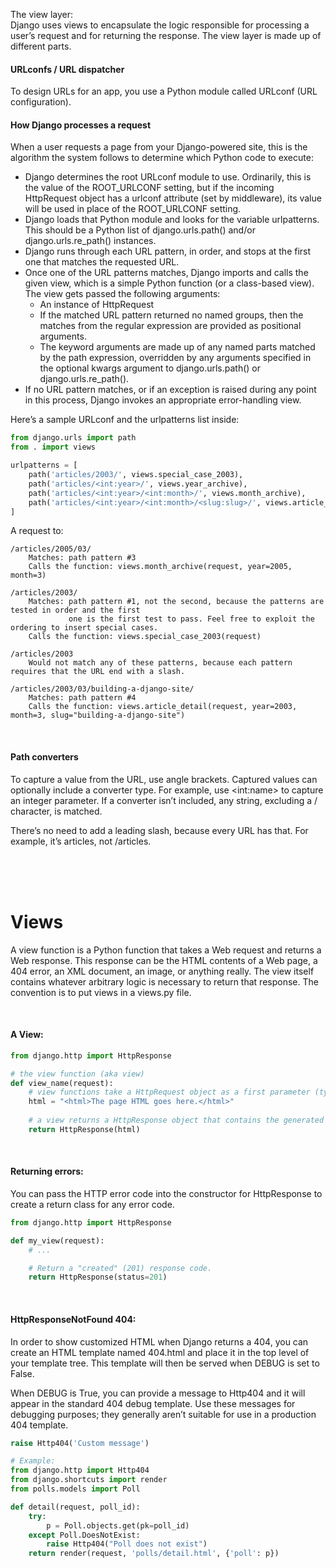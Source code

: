 The view layer:  
Django uses views to encapsulate the logic responsible for processing a user’s request and for returning the response. The view layer is made up of different parts.

#### URLconfs / URL dispatcher
To design URLs for an app, you use a Python module called URLconf (URL configuration).

#### How Django processes a request
When a user requests a page from your Django-powered site, this is the algorithm the system follows to determine which Python code to execute:
- Django determines the root URLconf module to use. Ordinarily, this is the value of the ROOT_URLCONF setting, but if the incoming HttpRequest object has a urlconf attribute (set by middleware), its value will be used in place of the ROOT_URLCONF setting.
- Django loads that Python module and looks for the variable urlpatterns. This should be a Python list of django.urls.path() and/or django.urls.re_path() instances.
- Django runs through each URL pattern, in order, and stops at the first one that matches the requested URL.
- Once one of the URL patterns matches, Django imports and calls the given view, which is a simple Python function (or a class-based view). The view gets passed the following arguments:
    - An instance of HttpRequest
    - If the matched URL pattern returned no named groups, then the matches from the regular expression are provided as positional arguments.
    - The keyword arguments are made up of any named parts matched by the path expression, overridden by any arguments specified in the optional kwargs argument to django.urls.path() or django.urls.re_path().
- If no URL pattern matches, or if an exception is raised during any point in this process, Django invokes an appropriate error-handling view.


Here’s a sample URLconf and the urlpatterns list inside:
```python
from django.urls import path
from . import views

urlpatterns = [
    path('articles/2003/', views.special_case_2003),
    path('articles/<int:year>/', views.year_archive),
    path('articles/<int:year>/<int:month>/', views.month_archive),
    path('articles/<int:year>/<int:month>/<slug:slug>/', views.article_detail),
]
```
A request to:
```
/articles/2005/03/
    Matches: path pattern #3
    Calls the function: views.month_archive(request, year=2005, month=3)

/articles/2003/
    Matches: path pattern #1, not the second, because the patterns are tested in order and the first
             one is the first test to pass. Feel free to exploit the ordering to insert special cases.
    Calls the function: views.special_case_2003(request)

/articles/2003
    Would not match any of these patterns, because each pattern requires that the URL end with a slash.

/articles/2003/03/building-a-django-site/
    Matches: path pattern #4
    Calls the function: views.article_detail(request, year=2003, month=3, slug="building-a-django-site")
```

<br>

#### Path converters
To capture a value from the URL, use angle brackets. Captured values can optionally include a converter type. For example, use \<int:name\> to capture an integer parameter. If a converter isn’t included, any string, excluding a / character, is matched.

There’s no need to add a leading slash, because every URL has that. For example, it’s articles, not /articles.



<br>




<br>
<br>

# Views
A view function is a Python function that takes a Web request and returns a Web response. This response can be the HTML contents of a Web page, a 404 error, an XML document, an image, or anything really. The view itself contains whatever arbitrary logic is necessary to return that response. The convention is to put views in a views.py file.

<br>

#### A View:
```python
from django.http import HttpResponse

# the view function (aka view)
def view_name(request):
    # view functions take a HttpRequest object as a first parameter (typically named request)
    html = "<html>The page HTML goes here.</html>"
    
    # a view returns a HttpResponse object that contains the generated response
    return HttpResponse(html)
```

<br>

#### Returning errors:
You can pass the HTTP error code into the constructor for HttpResponse to create a return class for any error code.
```python
from django.http import HttpResponse

def my_view(request):
    # ...

    # Return a "created" (201) response code.
    return HttpResponse(status=201)
```

<br>

#### HttpResponseNotFound 404:
In order to show customized HTML when Django returns a 404, you can create an HTML template named 404.html and place it in the top level of your template tree. This template will then be served when DEBUG is set to False.

When DEBUG is True, you can provide a message to Http404 and it will appear in the standard 404 debug template. Use these messages for debugging purposes; they generally aren’t suitable for use in a production 404 template.
```python
raise Http404('Custom message')

# Example:
from django.http import Http404
from django.shortcuts import render
from polls.models import Poll

def detail(request, poll_id):
    try:
        p = Poll.objects.get(pk=poll_id)
    except Poll.DoesNotExist:
        raise Http404("Poll does not exist")
    return render(request, 'polls/detail.html', {'poll': p})
```

